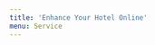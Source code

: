 ```yaml
---
title: 'Enhance Your Hotel Online'
menu: Service
---
```


<!-- __Launch your own booking website today!____ -->